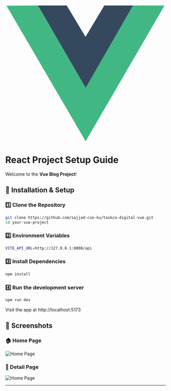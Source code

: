 # <svg xmlns="http://www.w3.org/2000/svg" viewBox="0 0 128 128"><path d="M0 8.934l49.854.158 14.167 24.47 14.432-24.47L128 8.935l-63.834 110.14zm126.98.637l-24.36.02-38.476 66.053L25.691 9.592.942 9.572l63.211 107.89zm-25.149-.008l-22.745.168-15.053 24.647L49.216 9.73l-22.794-.168 37.731 64.476zm-75.834-.17l23.002.009m-23.002-.01l23.002.01" fill="none"/><path d="M25.997 9.393l23.002.009L64.035 34.36 79.018 9.404 102 9.398 64.15 75.053z" fill="#35495e"/><path d="M.91 9.569l25.067-.172 38.15 65.659L101.98 9.401l25.11.026-62.966 108.06z" fill="#41b883"/></svg> React Project Setup Guide

Welcome to the **Vue Blog Project**! 


## 🚦 Installation & Setup

### 1️⃣ Clone the Repository

```bash
git clone https://github.com/sajjad-cse-ku/taskco-digital-vue.git
cd your-vue-project
````

### 2️⃣ Environment Variables

```bash
VITE_API_URL=http://127.0.0.1:8000/api
````

### 3️⃣ Install Dependencies

```bash
npm install
```

### 4️⃣ Run the development server

```bash
npm run dev
```
Visit the app at http://localhost:5173


## 📸 Screenshots


### 🏠 Home Page
![Home Page](https://usairticket.com/wp-content/uploads/2025/07/screencapture-localhost-5173-2025-07-29-13_15_20.png)

### 🚀 Detail Page
![Home Page](https://usairticket.com/wp-content/uploads/2025/07/screencapture-localhost-5173-blog-100-2025-07-29-13_15_29.png)


---
